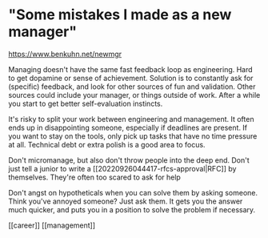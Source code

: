 # "Some mistakes I made as a new manager"

https://www.benkuhn.net/newmgr

Managing doesn't have the same fast feedback loop as engineering. Hard to get dopamine or sense of achievement. Solution is to constantly ask for (specific) feedback, and look for other sources of fun and validation. Other sources could include your manager, or things outside of work. After a while you start to get better self-evaluation instincts.

It's risky to split your work between engineering and management. It often ends up in disappointing someone, especially if deadlines are present. If you want to stay on the tools, only pick up tasks that have no time pressure at all. Technical debt or extra polish is a good area to focus.

Don't micromanage, but also don't throw people into the deep end. Don't just tell a junior to write a [[20220926044417-rfcs-approval|RFC]] by themselves. They're often too scared to ask for help

Don't angst on hypotheticals when you can solve them by asking someone. Think you've annoyed someone? Just ask them. It gets you the answer much quicker, and puts you in a position to solve the problem if necessary.

[[career]]
[[management]]